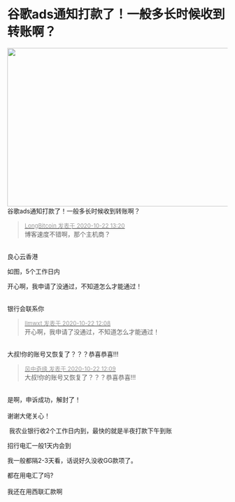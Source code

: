 # 谷歌ads通知打款了！一般多长时候收到转账啊？


<img id="aimg_s3nXR" onclick="zoom(this, this.src, 0, 0, 0)" class="zoom" width="600" height="362" src="https://i.loli.net/2020/10/22/Na5eqCJjYHK4tTz.png" onmouseover="img_onmouseoverfunc(this)" onclick="zoom(this)" style="cursor:pointer" border="0" alt="" /><br />
谷歌ads通知打款了！一般多长时候收到转账啊？<img id="aimg_ISXV1" onclick="zoom(this, this.src, 0, 0, 0)" class="zoom" src="https://cdn.jsdelivr.net/gh/hishis/forum-master/public/images/patch.gif" onmouseover="img_onmouseoverfunc(this)" onload="thumbImg(this)" border="0" alt="" />

<div class="quote"><blockquote><font size="2"><a href="https://www.hostloc.com/forum.php?mod=redirect&amp;goto=findpost&amp;pid=9335572&amp;ptid=757104" target="_blank"><font color="#999999">LongBitcoin 发表于 2020-10-22 13:20</font></a></font><br />
博客速度不错啊，那个主机商？</blockquote></div><br />
良心云香港<img id="aimg_FI6Bz" onclick="zoom(this, this.src, 0, 0, 0)" class="zoom" src="https://cdn.jsdelivr.net/gh/hishis/forum-master/public/images/patch.gif" onmouseover="img_onmouseoverfunc(this)" onload="thumbImg(this)" border="0" alt="" />

如图，5个工作日内

开心啊，我申请了没通过，不知道怎么才能通过！<br />
<br />
<img src="static/image/smiley/default/sad.gif" smilieid="2" border="0" alt="" /><img src="static/image/smiley/default/sad.gif" smilieid="2" border="0" alt="" /><img src="static/image/smiley/default/sad.gif" smilieid="2" border="0" alt="" />

银行会联系你

<div class="quote"><blockquote><font size="2"><a href="https://www.hostloc.com/forum.php?mod=redirect&amp;goto=findpost&amp;pid=9335348&amp;ptid=757104" target="_blank"><font color="#999999">llmwxt 发表于 2020-10-22 12:08</font></a></font><br />
开心啊，我申请了没通过，不知道怎么才能通过！</blockquote></div><br />
大叔!你的账号又恢复了？？？恭喜恭喜!!!<img id="aimg_TRWR0" onclick="zoom(this, this.src, 0, 0, 0)" class="zoom" src="https://cdn.jsdelivr.net/gh/hishis/forum-master/public/images/patch.gif" onmouseover="img_onmouseoverfunc(this)" onload="thumbImg(this)" border="0" alt="" />

<div class="quote"><blockquote><font size="2"><a href="https://www.hostloc.com/forum.php?mod=redirect&amp;goto=findpost&amp;pid=9335355&amp;ptid=757104" target="_blank"><font color="#999999">风中奇缘 发表于 2020-10-22 12:09</font></a></font><br />
大叔!你的账号又恢复了？？？恭喜恭喜!!!</blockquote></div><br />
是啊，申诉成功，解封了！<br />
<br />
谢谢大佬关心！

<img src="static/image/smiley/default/lol.gif" smilieid="12" border="0" alt="" /> 我农业银行收2个工作日内到，最快的就是半夜打款下午到账

招行电汇一般1天内会到

我一般都隔2-3天看，话说好久没收GG款项了。

都在用电汇了吗?<br />
<br />
我还在用西联汇款啊
